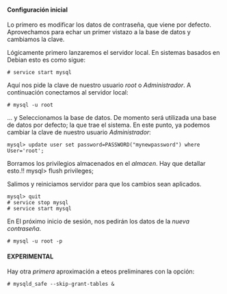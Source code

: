 #### Configuración inicial

Lo primero es modificar los datos de contraseña, que viene por defecto.
Aprovechamos para echar un primer vistazo a la base de datos y cambiamos
la clave.

Lógicamente primero lanzaremos el servidor local. En sistemas basados en 
Debian esto es como sigue:

    # service start mysql

Aquí nos pide la clave de nuestro usuario _root_ o _Administrador_. 
A continuación conectamos al servidor local:

    # mysql -u root

... y Seleccionamos la base de datos. De momento será utilizada una base de
datos por defecto; la que trae el sistema.
En este punto, ya podemos cambiar la clave de nuestro usuario _Administrador_:

    mysql> update user set password=PASSWORD("mynewpassword") where User='root';
    
Borramos los privilegios almacenados en el _almacen_. Hay que detallar esto.!!
    mysql> flush privileges;

Salimos y reiniciamos servidor para que los cambios sean aplicados.

    mysql> quit
    # service stop mysql
    # service start mysql
  
En El próximo inicio de sesión, nos pedirán los datos de la _nueva contraseña_.

    # mysql -u root -p

#### EXPERIMENTAL
Hay otra _primera_ aproximación a eteos preliminares con la opción:
    
    # mysqld_safe --skip-grant-tables &


